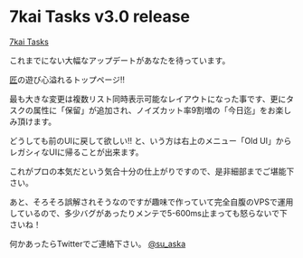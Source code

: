 # 7kai Tasks v3.0 release

[7kai Tasks](https://tasks.7kai.org/)

これまでにない大幅なアップデートがあなたを待っています。

<a href="http://bookma.org/" target="_blank">匠</a>の遊び心溢れるトップページ!!

最も大きな変更は複数リスト同時表示可能なレイアウトになった事です、更にタスクの属性に「保留」が追加され、ノイズカット率9割増の「今日迄」をお楽しみ頂けます。

どうしても前のUIに戻して欲しい!! と、いう方は右上のメニュー「Old UI」からレガシィなUIに帰ることが出来ます。

これがプロの本気だという気合十分の仕上がりですので、是非細部までご堪能下さい。

あと、そろそろ誤解されそうなのですが趣味で作っていて完全自腹のVPSで運用しているので、多少バグがあったりメンテで5-600ms止まっても怒らないで下さいね！

何かあったらTwitterでご連絡下さい。 <a href="https://twitter.com/#!/su_aska">@su_aska</a>
